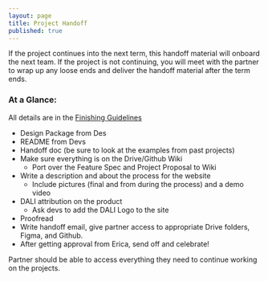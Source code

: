```yaml
---
layout: page
title: Project Handoff
published: true
---
```


If the project continues into the next term, this handoff material will onboard the next team. If the project is not continuing, you will meet with the partner to wrap up any loose ends and deliver the handoff material after the term ends.

### At a Glance:
All details are in the [Finishing Guidelines](https://docs.google.com/document/d/1OLLSvAzJOz_m4EgEvmyr2Gh9E23G9pAtMGbx7UZ0n50/edit)


*   Design Package from Des
*   README from Devs
*   Handoff doc (be sure to look at the examples from past projects)
*   Make sure everything is on the Drive/Github Wiki
    * Port over the Feature Spec and Project Proposal to Wiki
*   Write a description and about the process for the website
    * Include pictures (final and from during the process) and a demo video
*   DALI attribution on the product
    * Ask devs to add the DALI Logo to the site
*   Proofread
*   Write handoff email, give partner access to appropriate Drive folders, Figma, and Github.
*   After getting approval from Erica, send off and celebrate!


Partner should be able to access everything they need to continue working on the projects.
